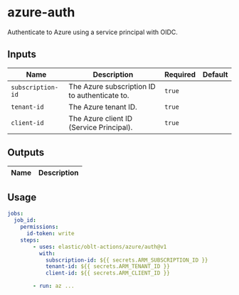# <!--name-->azure-auth<!--/name-->
<!--description-->
Authenticate to Azure using a service principal with OIDC.
<!--/description-->
## Inputs
<!--inputs-->
| Name              | Description                                   | Required | Default |
|-------------------|-----------------------------------------------|----------|---------|
| `subscription-id` | The Azure subscription ID to authenticate to. | `true`   | ` `     |
| `tenant-id`       | The Azure tenant ID.                          | `true`   | ` `     |
| `client-id`       | The Azure client ID (Service Principal).      | `true`   | ` `     |
<!--/inputs-->
## Outputs
<!--outputs-->
| Name | Description |
|------|-------------|
<!--/outputs-->
## Usage
<!--usage action="azure/auth" version="v1"-->
```yaml
jobs:
  job_id:
    permissions:
      id-token: write
    steps:
        - uses: elastic/oblt-actions/azure/auth@v1
          with:
            subscription-id: ${{ secrets.ARM_SUBSCRIPTION_ID }}
            tenant-id: ${{ secrets.ARM_TENANT_ID }}
            client-id: ${{ secrets.ARM_CLIENT_ID }}

        - run: az ...
```
<!--/usage-->
